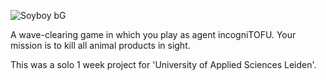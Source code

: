 ![Soyboy bG](https://user-images.githubusercontent.com/35965716/125938507-c84860c0-6ae6-40a7-bad0-b675f6b9fecb.png)

A wave-clearing game in which you play as agent incogniTOFU. Your mission is to kill all animal products in sight.

This was a solo 1 week project for 'University of Applied Sciences Leiden'.
